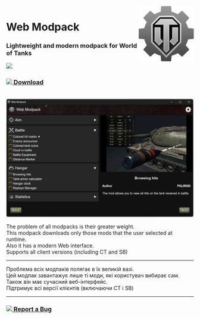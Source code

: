 <img src="github/favicon.png" align="right" height="148">

# Web Modpack
### Lightweight and modern modpack for World of Tanks
<img src="https://shields.io/badge/version-0.5.1-blue">

### <a href="https://github.com/SuperZombi/wot-modpack/releases/latest/download/Web.Modpack.exe"><img src="https://github.com/user-attachments/assets/2a418b60-b0a1-462d-afc3-0270ba5c0e83" height="26" align=top> Download</a>

<br>
<img src="github/images/preview.png" width="700">

The problem of all modpacks is their greater weight.<br>
This modpack downloads only those mods that the user selected at runtime.<br>
Also it has a modern Web interface.<br>
Supports all client versions (including CT and SB)

<hr>

Проблема всіх модпаків полягає в їх великій вазі.<br>
Цей модпак завантажує лише ті моди, які користувач вибирає сам.<br>
Також він має сучасний веб-інтерфейс.<br>
Підтримує всі версії клієнтів (включаючи CT і SB)

<hr>

### <a href="https://github.com/SuperZombi/wot-modpack/issues/new"><img src="https://github.com/user-attachments/assets/322af33a-dcd0-4e59-8a0e-61e10edbc09f" height="26" align=top> Report a Bug</a>
